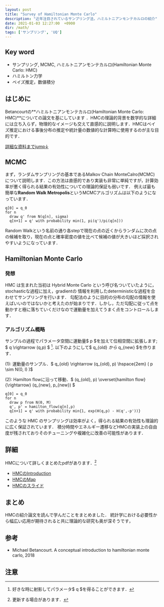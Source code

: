 ```yaml
---
layout: post
title: "Survey of Hamiltonian Monte Carlo"
description: "近年注目されているサンプリング法，ハミルトニアンモンテカルロの紹介"
date: 2021-01-03 12:27:00  +0900
dir: /math/
tags: ['サンプリング', 'UQ']
---
```

## Key word
- サンプリング, MCMC, ハミルトニアンモンテカルロ(Hamiltonian Monte Carlo: HMC)
- ハミルトン力学
- ベイズ推定，数値積分

## はじめに
Betancourtの**ハミルトニアンモンテカルロ(Hamiltonian Monte Carlo: HMC)**についての論文を基にしています ．HMCの理論的背景を数学的な詳細には立ち入らず，物理的なイメージも交えて直感的に説明します．HMCはベイズ推定における事後分布の推定や統計量の数値的な計算時に使用するのが主な目的です．

[詳細な資料までjump↓](#詳細)

## MCMC
まず，ランダムサンプリングの基本であるMalkov Chain MonteCalro(MCMC)について説明します．この方法は直感的であり実装も非常に単純ですが，計算効率が悪く得られる結果の有効性についての理論的保証も弱いです．
例えば最も簡単な**Random Walk Metropolis**というMCMCアルゴリズムは以下のようになっています．

```
q[0] = q_0
for n
  draw q' from N(q[n], sigma)
  q[n+1] = q' with probability min(1, pi(q')/pi(q[n]))
```
Random Walkという名前の通り各stepで現在の点の近くからランダムに次の点の候補を取り，現在の点と確率密度の値を比べて候補の値が大きいほど採択されやすいようになっています．

## Hamiltonian Monte Carlo

### 発想
HMC は生まれた当初は Hybrid Monte Carlo という呼び名ついていたように， stochasticな過程に加え，gradientの
情報を利用したdeterministicな過程を合わせてサンプリングを行います． 勾配法のように目的の分布の勾配の情報を使えばいいのではないかと考えたのが始まりです．しかし，ただ勾配に従って点を動かすと極に落ちていくだけなので運動量を加えてうまく点をコントロールします．

### アルゴリズム概略
サンプルの過程でパラメータ空間に運動量$ p $を加えて位相空間に拡張します; $ q \rightarrow (q,p) $ [^projection].
以下のようにして$ q_{old} $から$ q_{new} $を作ります．

(1): 運動量のサンプル．$ q_{old} \rightarrow (q_{old}, p) \hspace{2em} ( p \sim N(0, I) )$

(2): Hamilton flowに沿って移動．$ (q_{old}, p) \overset{hamilton flow}{\rightarrow} (q_{new}, p_{new}) $

```
q[0] = q_0
for n
  draw p from N(0, M)
  q', p' = hamilton_flow(q[n],p)
  q[n+1] = q' with probability min{1, exp(H(q,p) - H(q',-p'))}
```

このような HMC
のサンプリングは効率がよく，得られる結果の有効性も理論的に広く保証されています．
積分時間やエネルギー遷移などHMCの実装上の自由度が残されておりそのチューニングや複雑化に改善の可能性があります．


## 詳細
HMCについて詳しくまとめたpdfがあります．[^update]
- [HMCのIntroduction](/math/pdf/intro_to_hmc.pdf)
- [HMCのMap](/math/pdf/map_of_hmc.pdf)
- [HMCのスライド](/math/pdf/intro_to_hmc_slide.pdf)

## まとめ
HMCの紹介論文を読んで学んだことをまとめました．
統計学における必要性から幅広い応用が期待されると共に理論的な研究も奥が深そうです，

## 参考
-  Michael Betancourt. A conceptual introduction to hamiltonian monte carlo, 2018

## 注意
[^projection]:好きな時に射影してパラメータ$ q $を得ることができます．
[^update]:更新する場合があります．
